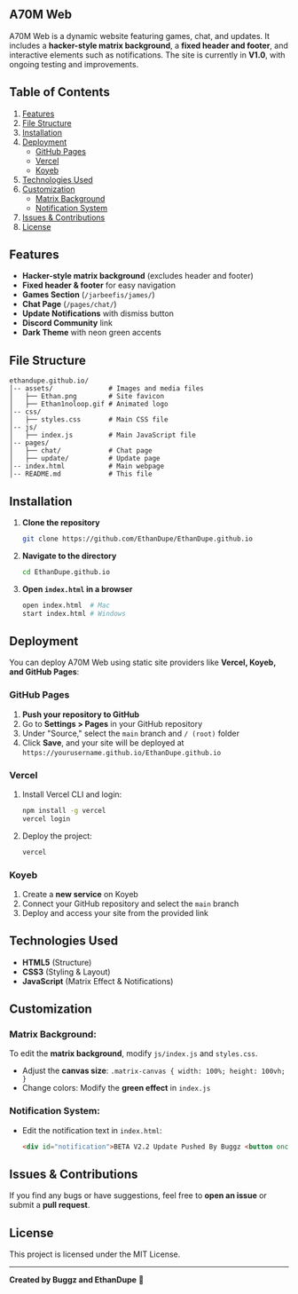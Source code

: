 ## A70M Web

A70M Web is a dynamic website featuring games, chat, and updates. It includes a **hacker-style matrix background**, a **fixed header and footer**, and interactive elements such as notifications. The site is currently in **V1.0**, with ongoing testing and improvements.

## Table of Contents
1. [Features](#features)
2. [File Structure](#file-structure)
3. [Installation](#installation)
4. [Deployment](#deployment)
   - [GitHub Pages](#github-pages)
   - [Vercel](#vercel)
   - [Koyeb](#koyeb)
5. [Technologies Used](#technologies-used)
6. [Customization](#customization)
   - [Matrix Background](#matrix-background)
   - [Notification System](#notification-system)
7. [Issues & Contributions](#issues--contributions)
8. [License](#license)

## Features
- **Hacker-style matrix background** (excludes header and footer)
- **Fixed header & footer** for easy navigation
- **Games Section** (`/jarbeefis/james/`)
- **Chat Page** (`/pages/chat/`)
- **Update Notifications** with dismiss button
- **Discord Community** link
- **Dark Theme** with neon green accents

## File Structure
```
ethandupe.github.io/
│-- assets/              # Images and media files
│   ├── Ethan.png        # Site favicon
│   ├── Ethan1noloop.gif # Animated logo
│-- css/
│   ├── styles.css       # Main CSS file
│-- js/
│   ├── index.js         # Main JavaScript file
│-- pages/
│   ├── chat/            # Chat page
│   ├── update/          # Update page
│-- index.html           # Main webpage
│-- README.md            # This file
```

## Installation
1. **Clone the repository**
   ```sh
   git clone https://github.com/EthanDupe/EthanDupe.github.io
   ```
2. **Navigate to the directory**
   ```sh
   cd EthanDupe.github.io
   ```
3. **Open `index.html` in a browser**
   ```sh
   open index.html  # Mac
   start index.html # Windows
   ```

## Deployment
You can deploy A70M Web using static site providers like **Vercel, Koyeb, and GitHub Pages**:

### **GitHub Pages**
1. **Push your repository to GitHub**
2. Go to **Settings > Pages** in your GitHub repository
3. Under "Source," select the `main` branch and `/ (root)` folder
4. Click **Save**, and your site will be deployed at `https://yourusername.github.io/EthanDupe.github.io`

### **Vercel**
1. Install Vercel CLI and login:
   ```sh
   npm install -g vercel
   vercel login
   ```
2. Deploy the project:
   ```sh
   vercel
   ```

### **Koyeb**
1. Create a **new service** on Koyeb
2. Connect your GitHub repository and select the `main` branch
3. Deploy and access your site from the provided link

## Technologies Used
- **HTML5** (Structure)
- **CSS3** (Styling & Layout)
- **JavaScript** (Matrix Effect & Notifications)

## Customization
### Matrix Background:
To edit the **matrix background**, modify `js/index.js` and `styles.css`.
- Adjust the **canvas size**: `.matrix-canvas { width: 100%; height: 100vh; }`
- Change colors: Modify the **green effect** in `index.js`

### Notification System:
- Edit the notification text in `index.html`:
  ```html
  <div id="notification">BETA V2.2 Update Pushed By Buggz <button onclick="dismissNotification()">Dismiss</button></div>
  ```

## Issues & Contributions
If you find any bugs or have suggestions, feel free to **open an issue** or submit a **pull request**.

## License
This project is licensed under the MIT License.

---
**Created by Buggz and EthanDupe** 🚀

